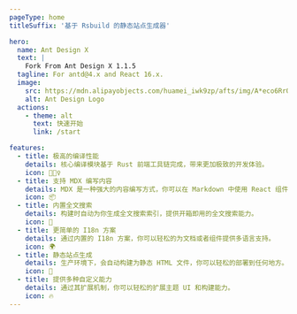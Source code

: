```yaml
---
pageType: home
titleSuffix: '基于 Rsbuild 的静态站点生成器'

hero:
  name: Ant Design X
  text: |
    Fork From Ant Design X 1.1.5
  tagline: For antd@4.x and React 16.x.
  image:
    src: https://mdn.alipayobjects.com/huamei_iwk9zp/afts/img/A*eco6RrQhxbMAAAAAAAAAAAAADgCCAQ/original
    alt: Ant Design Logo
  actions:
    - theme: alt
      text: 快速开始
      link: /start

features:
  - title: 极高的编译性能
    details: 核心编译模块基于 Rust 前端工具链完成，带来更加极致的开发体验。
    icon: 🏃🏻‍♀️
  - title: 支持 MDX 编写内容
    details: MDX 是一种强大的内容编写方式，你可以在 Markdown 中使用 React 组件。
    icon: 📦
  - title: 内置全文搜索
    details: 构建时自动为你生成全文搜索索引，提供开箱即用的全文搜索能力。
    icon: 🎨
  - title: 更简单的 I18n 方案
    details: 通过内置的 I18n 方案，你可以轻松的为文档或者组件提供多语言支持。
    icon: 🌍
  - title: 静态站点生成
    details: 生产环境下，会自动构建为静态 HTML 文件，你可以轻松的部署到任何地方。
    icon: 🌈
  - title: 提供多种自定义能力
    details: 通过其扩展机制，你可以轻松的扩展主题 UI 和构建能力。
    icon: 🔥
---
```

